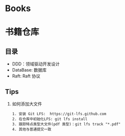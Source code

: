 # Books
# 书籍仓库

## 目录

* DDD：领域驱动开发设计
* DataBase: 数据库
* Raft: Raft 协议

## Tips

1. 如何添加大文件

   ```shell
   1. 安装 Git LFS:  https://git-lfs.github.com
   2. 在仓库中初始化LFS: git lfs install 
   3. 跟踪特点类型大文件(pdf 类型)：git lfs track "*.pdf"
   4. 其他与普通提交一致
   ```

   

